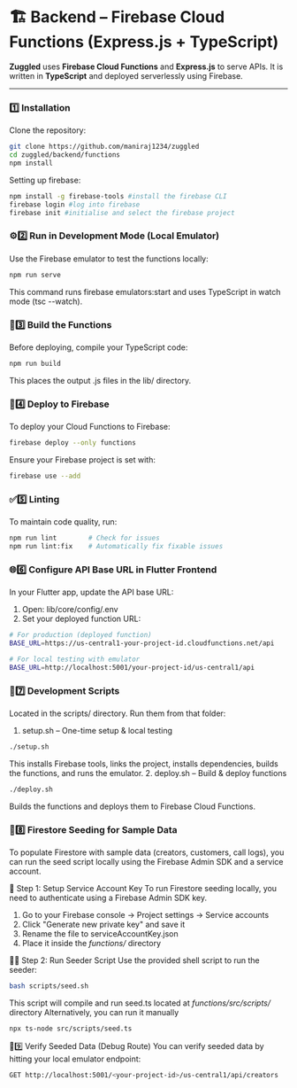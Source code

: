 # 🏗️ Backend – Firebase Cloud Functions (Express.js + TypeScript)

**Zuggled** uses **Firebase Cloud Functions** and **Express.js** to serve APIs. It is written in **TypeScript** and deployed serverlessly using Firebase.

---

### **1️⃣ Installation**
Clone the repository:
```sh
git clone https://github.com/maniraj1234/zuggled
cd zuggled/backend/functions
npm install
```
Setting up firebase: 
```sh
npm install -g firebase-tools #install the firebase CLI
firebase login #log into firebase
firebase init #initialise and select the firebase project
```

### **⚙️2️⃣ Run in Development Mode (Local Emulator)**
Use the Firebase emulator to test the functions locally:
```sh
npm run serve
```
This command runs firebase emulators:start and uses TypeScript in watch mode (tsc --watch).

### **🔨3️⃣ Build the Functions**
Before deploying, compile your TypeScript code:
```sh
npm run build
```
This places the output .js files in the lib/ directory.

### **🚀4️⃣ Deploy to Firebase**
To deploy your Cloud Functions to Firebase:
```sh
firebase deploy --only functions
```
Ensure your Firebase project is set with:
```sh
firebase use --add
```

### **✅5️⃣ Linting**
To maintain code quality, run:
```sh
npm run lint        # Check for issues
npm run lint:fix    # Automatically fix fixable issues
```

### **🌐6️⃣ Configure API Base URL in Flutter Frontend**
In your Flutter app, update the API base URL:

1. Open: lib/core/config/.env
2. Set your deployed function URL:
```sh
# For production (deployed function)
BASE_URL=https://us-central1-your-project-id.cloudfunctions.net/api

# For local testing with emulator
BASE_URL=http://localhost:5001/your-project-id/us-central1/api
```

### **📜7️⃣ Development Scripts**
Located in the scripts/ directory. Run them from that folder:
1. setup.sh – One-time setup & local testing
```sh
./setup.sh
```
This installs Firebase tools, links the project, installs dependencies, builds the functions, and runs the emulator.
2. deploy.sh – Build & deploy functions
```sh
./deploy.sh
```
Builds the functions and deploys them to Firebase Cloud Functions.


### **🌱8️⃣ Firestore Seeding for Sample Data**
To populate Firestore with sample data (creators, customers, call logs), you can run the seed script locally using the Firebase Admin SDK and a service account.

🔐 Step 1: Setup Service Account Key
To run Firestore seeding locally, you need to authenticate using a Firebase Admin SDK key.
1. Go to your Firebase console → Project settings → Service accounts
2. Click "Generate new private key" and save it
3. Rename the file to serviceAccountKey.json
4. Place it inside the *functions/* directory

🏃‍♂️ Step 2: Run Seeder Script
Use the provided shell script to run the seeder:

```sh
bash scripts/seed.sh
```
This script will compile and run seed.ts located at *functions/src/scripts/* directory
Alternatively, you can run it manually
```sh
npx ts-node src/scripts/seed.ts
```
🧪9️⃣ Verify Seeded Data (Debug Route)
You can verify seeded data by hitting your local emulator endpoint:
```sh
GET http://localhost:5001/<your-project-id>/us-central1/api/creators
```
